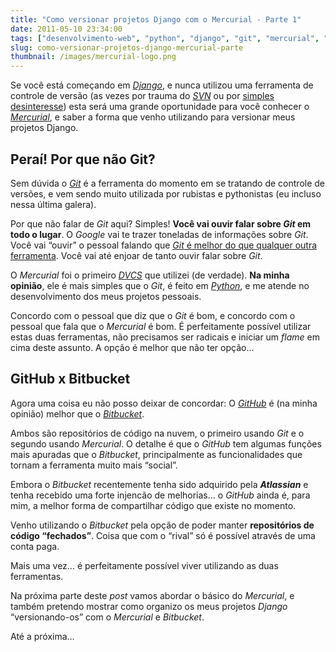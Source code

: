 ```yaml
---
title: "Como versionar projetos Django com o Mercurial - Parte 1"
date: 2011-05-10 23:34:00
tags: ["desenvolvimento-web", "python", "django", "git", "mercurial", "vcs"]
slug: como-versionar-projetos-django-mercurial-parte
thumbnail: /images/mercurial-logo.png
---
```


Se você está começando em [*Django*][], e nunca utilizou uma ferramenta
de controle de versão (as vezes por trauma do [*SVN*][] ou por [simples
desinteresse][]) esta será uma grande oportunidade para você conhecer o
[*Mercurial*][], e saber a forma que venho utilizando para versionar
meus projetos Django.

## Peraí! Por que não Git?

Sem dúvida o [*Git*][] é a ferramenta do momento em
se tratando de controle de versões, e vem sendo muito utilizada por
rubistas e pythonistas (eu incluso nessa última galera).

Por que não falar de _Git_ aqui? Simples! **Você vai ouvir falar sobre
_Git_ em todo o lugar**. O _Google_ vai te trazer toneladas de
informações sobre _Git_. Você vai “ouvir” o pessoal falando que [*Git* é melhor do que qualquer outra ferramenta][].
Você vai até enjoar de tanto ouvir falar sobre _Git_.

O _Mercurial_ foi o primeiro [*DVCS*][] que utilizei (de verdade). **Na
minha opinião**, ele é mais simples que o _Git_, é feito em
[*Python*][], e me atende no desenvolvimento dos meus projetos pessoais.

Concordo com o pessoal que diz que o _Git_ é bom, e concordo com o
pessoal que fala que o _Mercurial_ é bom. É perfeitamente possível
utilizar estas duas ferramentas, não precisamos ser radicais e iniciar
um _flame_ em cima deste assunto. A opção é melhor que não ter opção…

## GitHub x Bitbucket

Agora uma coisa eu não posso deixar de concordar: O [*GitHub*][] é (na minha opinião) melhor que o
[*Bitbucket*][].

Ambos são repositórios de código na nuvem, o primeiro usando _Git_ e o
segundo usando _Mercurial_. O detalhe é que o _GitHub_ tem algumas
funções mais apuradas que o _Bitbucket_, principalmente as
funcionalidades que tornam a ferramenta muito mais “social”.

Embora o _Bitbucket_ recentemente tenha sido adquirido pela
**_Atlassian_** e tenha recebido uma forte injencão de melhorias… o
_GitHub_ ainda é, para mim, a melhor forma de compartilhar código que
existe no momento.

Venho utilizando o _Bitbucket_ pela opção de poder manter **repositórios
de código “fechados”**. Coisa que com o “rival” só é possível através de
uma conta paga.

Mais uma vez… é perfeitamente possível viver utilizando as duas
ferramentas.

Na próxima parte deste _post_ vamos abordar o básico do _Mercurial_, e
também pretendo mostrar como organizo os meus projetos _Django_
“versionando-os” com o _Mercurial_ e _Bitbucket_.

Até a próxima…

[*django*]: /tag/django.html "Leia mais sobre Django"
[*svn*]: http://akitaonrails.com/2007/09/22/jogar-pedra-em-gato-morto-por-que-subversion-no-presta "Jogar Pedra em Gato Morto: por que Subversion não presta"
[simples desinteresse]: http://pt.wikipedia.org/wiki/Sistema_de_controle_de_vers%C3%A3o "Wikipedia, Sistema de Controle de Versão"
[*mercurial*]: http://www.profissionaisti.com.br/2009/06/bitbucket-hospede-e-versione-softwares-com-mercurial/ "Bitbucket: Hospede e versione softwares com Mercurial"
[*git*]: http://git-scm.com/ "Git é a estrela do momento tratando-se de DVCS"
[*git* é melhor do que qualquer outra ferramenta]: http://pt.whygitisbetterthanx.com/ "Por que Git é Melhor que X"
[*dvcs*]: http://en.wikipedia.org/wiki/Distributed_revision_control "DVCS - Distributed Version Control System"
[*python*]: /tag/python.html "Leia mais sobre Python"
[*github*]: https://github.com/ "GitHub, Social coding"
[*bitbucket*]: https://bitbucket.org/ "Alternativa com Mercurial ao GitHub"
